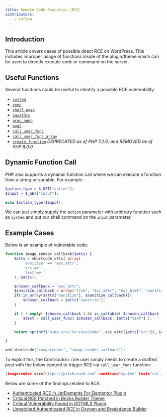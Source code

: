 ```yaml
---
title: Remote Code Execution (RCE)
contributors:
    - rafiem
---
```


## Introduction

This article covers cases of possible direct RCE on WordPress. This includes improper usage of functions inside of the plugin/theme which can be used to directly execute code or command on the server.

## Useful Functions

Several functions could be useful to identify a possible RCE vulnerability:

- [`system`](https://www.php.net/manual/en/function.system.php)
- [`exec`](https://www.php.net/manual/en/function.exec.php)
- [`shell_exec`](https://www.php.net/manual/en/function.shell-exec.php)
- [`passthru`](https://www.php.net/manual/en/function.passthru.php)
- [`proc_open`](https://www.php.net/manual/en/function.proc-open.php)
- [`eval`](https://www.php.net/manual/en/function.eval.php)
- [`call_user_func`](https://www.php.net/manual/en/function.call-user-func.php)
- [`call_user_func_array`](https://www.php.net/manual/en/function.call-user-func-array.php)
- [`create_function`](https://www.php.net/manual/en/function.create-function.php) *DEPRECATED as of PHP 7.2.0, and REMOVED as of PHP 8.0.0*

## Dynamic Function Call

PHP also supports a dynamic function call where we can execute a function from a string or variable. For example :

```php
$action_type = $_GET["action"];
$input = $_GET["input"];

echo $action_type($input);
```

We can just simply supply the `action` parameter with arbitrary function such as `system` and put our shell command on the `input` parameter.

## Example Cases

Below is an example of vulnerable code:

```php
function image_render_callback($atts) {
	$atts = shortcode_atts( array(
		'sanitize' => 'esc_attr',
		'src'=>'',
        'text'=>''
	), $atts);

    $chosen_callback = "esc_attr";
    $sanitize_callback = array("trim", "esc_attr", "esc_html", "sanitize_text_field");
    if(!in_array($atts["sanitize"], $sanitize_callback)){
        $chosen_callback = $atts["sanitize"];
    }

    if ( ! empty( $chosen_callback ) && is_callable( $chosen_callback ) ) {
        $text = call_user_func( $chosen_callback, $atts["text"] );
    }

    return sprintf("<img src='%s'>%s</img>", esc_attr($atts["src"]), $text);

}

add_shortcode("imagerender", "image_render_callback");
```

To exploit this, the Contributor+ role user simply needs to create a drafted post with the below content to trigger RCE via `call_user_func` function:

```json
[imagerender src="https://patchstack.com" sanitize="system" text="cat /etc/passwd"]
```

Below are some of the findings related to RCE:

- [Authenticated RCE in JetElements For Elementor Plugin](https://patchstack.com/articles/authenticated-rce-in-jetelements-for-elementor-plugin/)
- [Critical RCE Patched in Bricks Builder Theme](https://patchstack.com/articles/critical-rce-patched-in-bricks-builder-theme/)
- [Critical Vulnerability Found in GOTMLS Plugin](https://patchstack.com/articles/critical-vulnerability-found-in-gotmls-plugin/)
- [Unpatched Authenticated RCE in Oxygen and Breakdance Builder](https://patchstack.com/articles/unpatched-authenticated-rce-in-oxygen-and-breakdance-builder/)